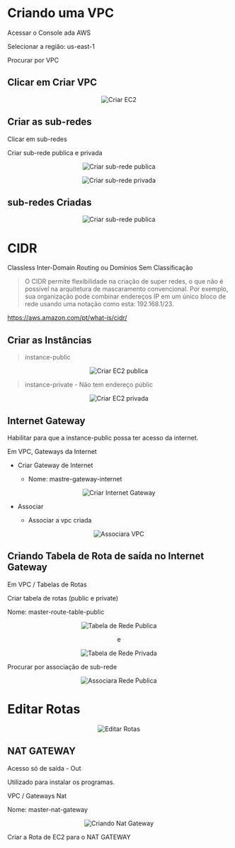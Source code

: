 # Criando uma VPC

Acessar o Console ada AWS

Selecionar a região: us-east-1

Procurar por VPC

## Clicar em Criar VPC

<div align="center">

![Criar EC2](./images/criar-vpc.png)

</div>

## Criar as sub-redes

Clicar em sub-redes

Criar sub-rede publica e privada

<div align="center">

![Criar sub-rede publica](./images/sub-pub.png)

![Criar sub-rede privada](./images/sub-priv.png)

</div>

## sub-redes Criadas

<div align="center">

![Criar sub-rede publica](./images/sub-criadas.png)

</div>

# CIDR

Classless Inter-Domain Routing ou Domínios Sem Classificação 

> O CIDR permite flexibilidade na criação de super redes, o que não é possível na arquitetura de mascaramento convencional. Por exemplo, sua organização pode combinar endereços IP em um único bloco de rede usando uma notação como esta: 192.168.1/23.

https://aws.amazon.com/pt/what-is/cidr/

## Criar as Instâncias

> instance-public

<div align="center">

![Criar EC2 publica](./images/ec2-plublic.png)

</div>

> instance-private - Não tem endereço públic

<div align="center">

![Criar EC2 privada](./images/ec2-private.png)

</div>

## Internet Gateway

Habilitar para que a instance-public possa ter acesso da internet.

Em VPC, Gateways da Internet

- Criar Gateway de Internet

    - Nome: mastre-gateway-internet

<div align="center">

![Criar Internet Gateway](./images/internet-gateway-criada.png)

</div>

- Associar

    - Associar a vpc criada

<div align="center">

![Associara VPC](./images/associar-vpc.png)

</div>

## Criando Tabela de Rota de saída no Internet Gateway

Em VPC / Tabelas de Rotas

Criar tabela de rotas (public e private)

Nome: master-route-table-public

<div align="center">

![Tabela de Rede Publica](./images/route-table-public.png)

e

![Tabela de Rede Privada](./images/route-table-private.png)

</div>

Procurar por associação de sub-rede

<div align="center">

![Associara Rede Publica](./images/assoc-rede-publica.png)

</div>

# Editar Rotas

<div align="center">

![Editar Rotas](./images/editar-rotas.png)

</div>

## NAT GATEWAY

Acesso só de saída - Out

Utilizado para instalar os programas.

VPC / Gateways Nat

Nome: master-nat-gateway

<div align="center">

![Criando Nat Gateway](./images/nat-gateway.png)

</div>

Criar a Rota de EC2 para o NAT GATEWAY

